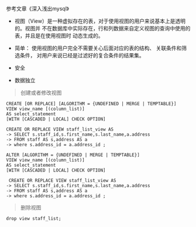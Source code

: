 参考文章《深入浅出mysql》

- 视图（View）是一种虚拟存在的表，对于使用视图的用户来说基本上是透明的。视图并
不在数据库中实际存在，行和列数据来自定义视图的查询中使用的表，并且是在使用视图时
动态生成的。

- 简单： 使用视图的用户完全不需要关心后面对应的表的结构、 关联条件和筛选条件，
对用户来说已经是过滤好的复合条件的结果集。

- 安全
- 数据独立

> 创建或者修改视图

```
CREATE [OR REPLACE] [ALGORITHM = {UNDEFINED | MERGE | TEMPTABLE}]
VIEW view_name [(column_list)]
AS select_statement
[WITH [CASCADED | LOCAL] CHECK OPTION]
```

```
CREATE OR REPLACE VIEW staff_list_view AS
-> SELECT s.staff_id,s.first_name,s.last_name,a.address
-> FROM staff AS s,address AS a
-> where s.address_id = a.address_id ;
```

```
ALTER [ALGORITHM = {UNDEFINED | MERGE | TEMPTABLE}]
VIEW view_name [(column_list)]
AS select_statement
[WITH [CASCADED | LOCAL] CHECK OPTION]
```

```
 CREATE OR REPLACE VIEW staff_list_view AS
-> SELECT s.staff_id,s.first_name,s.last_name,a.address
-> FROM staff AS s,address AS a
-> where s.address_id = a.address_id ;
```

> 删除视图

```
drop view staff_list;
```
